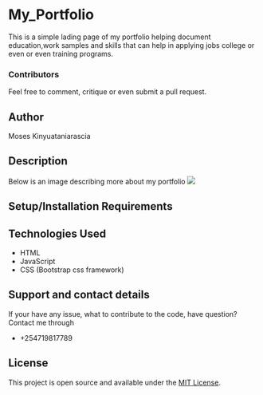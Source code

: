 # My_Portfolio
This is a simple lading page of my portfolio helping document education,work samples and skills that can help in applying jobs college or even or even training programs. 

### Contributors 
Feel free to comment, critique or even submit a pull request. 

## Author
Moses Kinyuataniarascia

## Description 
Below is an image describing more about my portfolio
<image src="./Assests/images/homepage.png">

## Setup/Installation Requirements 


## Technologies Used
* HTML
* JavaScript 
* CSS (Bootstrap css framework)


## Support and contact details 
If your have any issue, what to contribute to the code, have question? Contact me through

* +254719817789



## License 
This project is open source and available under the [MIT License](LICENSE).